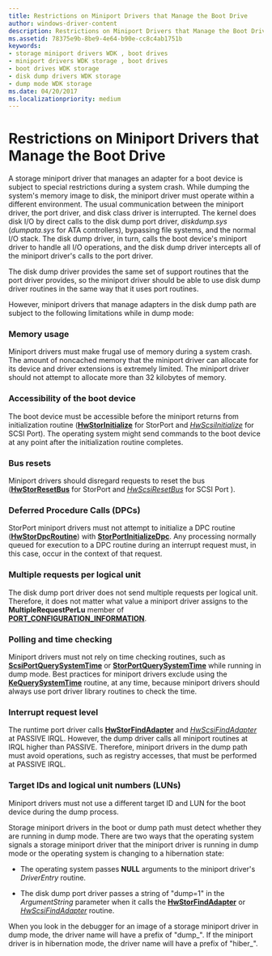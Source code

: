 ```yaml
---
title: Restrictions on Miniport Drivers that Manage the Boot Drive
author: windows-driver-content
description: Restrictions on Miniport Drivers that Manage the Boot Drive
ms.assetid: 78375e9b-8be9-4e64-b90e-cc8c4ab1751b
keywords:
- storage miniport drivers WDK , boot drives
- miniport drivers WDK storage , boot drives
- boot drives WDK storage
- disk dump drivers WDK storage
- dump mode WDK storage
ms.date: 04/20/2017
ms.localizationpriority: medium
---
```


# Restrictions on Miniport Drivers that Manage the Boot Drive


A storage miniport driver that manages an adapter for a boot device is subject to special restrictions during a system crash. While dumping the system's memory image to disk, the miniport driver must operate within a different environment. The usual communication between the miniport driver, the port driver, and disk class driver is interrupted. The kernel does disk I/O by direct calls to the disk dump port driver, *diskdump.sys* (*dumpata.sys* for ATA controllers), bypassing file systems, and the normal I/O stack. The disk dump driver, in turn, calls the boot device's miniport driver to handle all I/O operations, and the disk dump driver intercepts all of the miniport driver's calls to the port driver.

The disk dump driver provides the same set of support routines that the port driver provides, so the miniport driver should be able to use disk dump driver routines in the same way that it uses port routines.

However, miniport drivers that manage adapters in the disk dump path are subject to the following limitations while in dump mode:

### <span id="mem_usage"></span><span id="MEM_USAGE"></span>Memory usage

Miniport drivers must make frugal use of memory during a system crash. The amount of noncached memory that the miniport driver can allocate for its device and driver extensions is extremely limited. The miniport driver should not attempt to allocate more than 32 kilobytes of memory.

### <span id="accessibility"></span><span id="ACCESSIBILITY"></span>Accessibility of the boot device

The boot device must be accessible before the miniport returns from initialization routine ([**HwStorInitialize**](https://msdn.microsoft.com/library/windows/hardware/ff557396) for StorPort and [*HwScsiInitialize*](https://msdn.microsoft.com/library/windows/hardware/ff557302) for SCSI Port). The operating system might send commands to the boot device at any point after the initialization routine completes.

### <span id="bus_resets"></span><span id="BUS_RESETS"></span>Bus resets

Miniport drivers should disregard requests to reset the bus ([**HwStorResetBus**](https://msdn.microsoft.com/library/windows/hardware/ff557415) for StorPort and [*HwScsiResetBus*](https://msdn.microsoft.com/library/windows/hardware/ff557318) for SCSI Port ).

### <span id="dpcs"></span><span id="DPCS"></span>Deferred Procedure Calls (DPCs)

StorPort miniport drivers must not attempt to initialize a DPC routine ([**HwStorDpcRoutine**](https://msdn.microsoft.com/library/windows/hardware/ff557383)) with [**StorPortInitializeDpc**](https://msdn.microsoft.com/library/windows/hardware/ff567110). Any processing normally queued for execution to a DPC routine during an interrupt request must, in this case, occur in the context of that request.

### <span id="multiple_requests"></span><span id="MULTIPLE_REQUESTS"></span>Multiple requests per logical unit

The disk dump port driver does not send multiple requests per logical unit. Therefore, it does not matter what value a miniport driver assigns to the **MultipleRequestPerLu** member of [**PORT\_CONFIGURATION\_INFORMATION**](https://msdn.microsoft.com/library/windows/hardware/ff563901).

### <span id="polling"></span><span id="POLLING"></span>Polling and time checking

Miniport drivers must not rely on time checking routines, such as [**ScsiPortQuerySystemTime**](https://msdn.microsoft.com/library/windows/hardware/ff564708) or [**StorPortQuerySystemTime**](https://msdn.microsoft.com/library/windows/hardware/ff567465) while running in dump mode. Best practices for miniport drivers exclude using the [**KeQuerySystemTime**](https://msdn.microsoft.com/library/windows/hardware/ff553068) routine, at any time, because miniport drivers should always use port driver library routines to check the time.

### <span id="irql"></span><span id="IRQL"></span>Interrupt request level

The runtime port driver calls [**HwStorFindAdapter**](https://msdn.microsoft.com/library/windows/hardware/ff557390) and [*HwScsiFindAdapter*](https://msdn.microsoft.com/library/windows/hardware/ff557300) at PASSIVE IRQL. However, the dump driver calls all miniport routines at IRQL higher than PASSIVE. Therefore, miniport drivers in the dump path must avoid operations, such as registry accesses, that must be performed at PASSIVE IRQL.

### <span id="target_and_lun"></span><span id="TARGET_AND_LUN"></span>Target IDs and logical unit numbers (LUNs)

Miniport drivers must not use a different target ID and LUN for the boot device during the dump process.

Storage miniport drivers in the boot or dump path must detect whether they are running in dump mode. There are two ways that the operating system signals a storage miniport driver that the miniport driver is running in dump mode or the operating system is changing to a hibernation state:

-   The operating system passes **NULL** arguments to the miniport driver's *DriverEntry* routine.

-   The disk dump port driver passes a string of "dump=1" in the *ArgumentString* parameter when it calls the [**HwStorFindAdapter**](https://msdn.microsoft.com/library/windows/hardware/ff557390) or [*HwScsiFindAdapter*](https://msdn.microsoft.com/library/windows/hardware/ff557300) routine.

When you look in the debugger for an image of a storage miniport driver in dump mode, the driver name will have a prefix of "dump\_". If the miniport driver is in hibernation mode, the driver name will have a prefix of "hiber\_".

 

 




